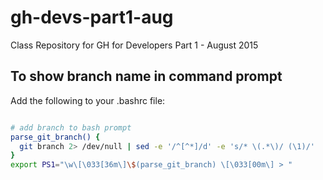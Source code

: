 # gh-devs-part1-aug
Class Repository for GH for Developers Part 1 - August 2015

## To show branch name in command prompt

Add the following to your .bashrc file:

```bash

# add branch to bash prompt
parse_git_branch() {
  git branch 2> /dev/null | sed -e '/^[^*]/d' -e 's/* \(.*\)/ (\1)/'
}
export PS1="\w\[\033[36m\]\$(parse_git_branch) \[\033[00m\] > "

```
